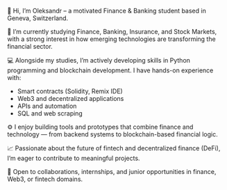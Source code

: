 👋 Hi, I’m Oleksandr – a motivated Finance & Banking student based in Geneva, Switzerland.

💼 I’m currently studying Finance, Banking, Insurance, and Stock Markets, with a strong interest in how emerging technologies are transforming the financial sector.

💻 Alongside my studies, I’m actively developing skills in Python programming and blockchain development. I have hands-on experience with:
- Smart contracts (Solidity, Remix IDE)
- Web3 and decentralized applications
- APIs and automation
- SQL and web scraping

⚙️ I enjoy building tools and prototypes that combine finance and technology — from backend systems to blockchain-based financial logic.

📈 Passionate about the future of fintech and decentralized finance (DeFi), I’m eager to contribute to meaningful projects.

🤝 Open to collaborations, internships, and junior opportunities in finance, Web3, or fintech domains.

<!---
TopDP7/TopDP7 is a ✨ special ✨ repository because its `README.md` (this file) appears on your GitHub profile.
You can click the Preview link to take a look at your changes.
--->

